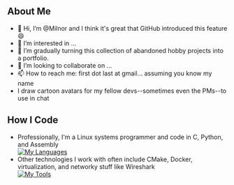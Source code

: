 ## About Me
- 👋 Hi, I’m @Milnor and I think it's great that GitHub introduced this feature 😄
- 👀 I’m interested in ...
- 🌱 I’m gradually turning this collection of abandoned hobby projects into a portfolio.
- 💞️ I’m looking to collaborate on ...
- 📫 How to reach me: first dot last at gmail... assuming you know my name
- I draw cartoon avatars for my fellow devs--sometimes even the PMs--to use in chat

## How I Code
* Professionally, I'm a Linux systems programmer and code in C, Python, and Assembly  
[![My Languages](https://skillicons.dev/icons?i=linux,bash,c,py)](https://skillicons.dev)  
* Other technologies I work with often include CMake, Docker, virtualization, and networky stuff like Wireshark   
[![My Tools](https://skillicons.dev/icons?i=cmake,docker,git,latex,md,stackoverflow,vim,vscode)](https://skillicons.dev)  

<!---
Milnor/Milnor is a ✨ special ✨ repository because its `README.md` (this file) appears on your GitHub profile.
You can click the Preview link to take a look at your changes.
--->
